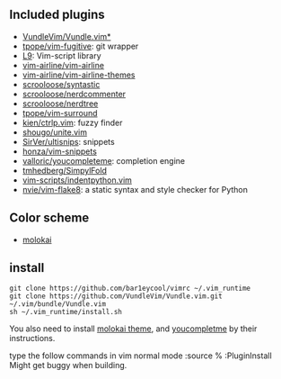 ## Included plugins
* [VundleVim/Vundle.vim*](https://github.com/VundleVim/Vundle.vim)
* [tpope/vim-fugitive](https://github.com/tpope/vim-fugitive): git wrapper
* [L9](https://github.com/vim-scripts/L9): Vim-script library
* [vim-airline/vim-airline](https://github.com/vim-airline/vim-airline)
* [vim-airline/vim-airline-themes](https://github.com/vim-airline/vim-airline-themes)
* [scrooloose/syntastic](https://github.com/scrooloose/syntastic)
* [scrooloose/nerdcommenter](https://github.com/scrooloose/nerdcommenter)
* [scrooloose/nerdtree](https://github.com/scrooloose/nerdtree)
* [tpope/vim-surround](https://github.com/scrooloose/vim-surround)
* [kien/ctrlp.vim](https://github.com/kien/ctrlp.vim): fuzzy finder
* [shougo/unite.vim](https://github.com/shougo/unite.vim)
* [SirVer/ultisnips](https://github.com/SirVer/ultisnips): snippets
* [honza/vim-snippets](https://github.com/honza/vim-snippets)
* [valloric/youcompleteme](https://github.com/valloric/youcompleteme): completion engine
* [tmhedberg/SimpylFold](https://github.com/tmhedberg/SimpylFold)
* [vim-scripts/indentpython.vim](https://github.com/vim-scripts/indentpython.vim)
* [nvie/vim-flake8](https://github.com/nvie/vim-flake8): a static syntax and style checker for Python

## Color scheme
* [molokai](https://github.com/tomasr/molokai)

## install

    git clone https://github.com/bar1eycool/vimrc ~/.vim_runtime
    git clone https://github.com/VundleVim/Vundle.vim.git ~/.vim/bundle/Vundle.vim
    sh ~/.vim_runtime/install.sh


You also need to install [molokai theme](https://github.com/tomasr/molokai), and [youcompletme](http://vimawesome.com/plugin/youcompleteme) by their instructions.

type the follow commands in vim normal mode
    :source %
    :PluginInstall
Might get buggy when building.

